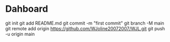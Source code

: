 # Dahboard
git init
git add README.md
git commit -m "first commit"
git branch -M main
git remote add origin https://github.com/WJoline20072007/WJL.git
git push -u origin main
